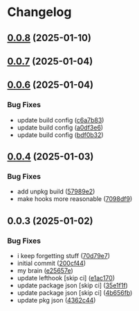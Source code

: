 # Changelog

## [0.0.8](https://github.com/dankreiger/strong-array/compare/v0.0.7...v0.0.8) (2025-01-10)

## [0.0.7](https://github.com/dankreiger/strong-array/compare/v0.0.6...v0.0.7) (2025-01-04)

## [0.0.6](https://github.com/dankreiger/strong-array/compare/v0.0.4...v0.0.6) (2025-01-04)


### Bug Fixes

* update build config ([c6a7b83](https://github.com/dankreiger/strong-array/commit/c6a7b832098eb92ab766286cfab686b35202fec7))
* update build config ([a0df3e6](https://github.com/dankreiger/strong-array/commit/a0df3e6714d151409ef0e77481c7515244e9df06))
* update build config ([bdf0b32](https://github.com/dankreiger/strong-array/commit/bdf0b3260daf1e87a03e74b83fa5eba646266739))

## [0.0.4](https://github.com/dankreiger/strong-array/compare/v0.0.3...v0.0.4) (2025-01-03)


### Bug Fixes

* add unpkg build ([57989e2](https://github.com/dankreiger/strong-array/commit/57989e2319d6265028fd052e1f555245e8d2a450))
* make hooks more reasonable ([7098df9](https://github.com/dankreiger/strong-array/commit/7098df95f2048bbe5ad32680cb131817022f3811))

## 0.0.3 (2025-01-02)


### Bug Fixes

* i keep forgetting stuff ([70d79e7](https://github.com/dankreiger/strong-array/commit/70d79e70192b98cb77ccc7682fd0f171ce5c5a0d))
* initial commit ([200cf44](https://github.com/dankreiger/strong-array/commit/200cf445a612ab3bc12b486007dbfba76a607d01))
* my brain ([e25657e](https://github.com/dankreiger/strong-array/commit/e25657edd730ea405cb649749551ee984371b62f))
* update lefthook [skip ci] ([e1ac170](https://github.com/dankreiger/strong-array/commit/e1ac17001f7eaa76ae1d75143b1fb1518c322ba4))
* update package json [skip ci] ([35e1f1f](https://github.com/dankreiger/strong-array/commit/35e1f1fa32c18724049021e0073ff011de4b91c8))
* update package json [skip ci] ([4b656fb](https://github.com/dankreiger/strong-array/commit/4b656fb3db0e59e35b008cfa8cb0dc72bf4bc168))
* update pkg json ([4362c44](https://github.com/dankreiger/strong-array/commit/4362c44d3ff5e2ecf3cf927cbaa69186ba63c587))
